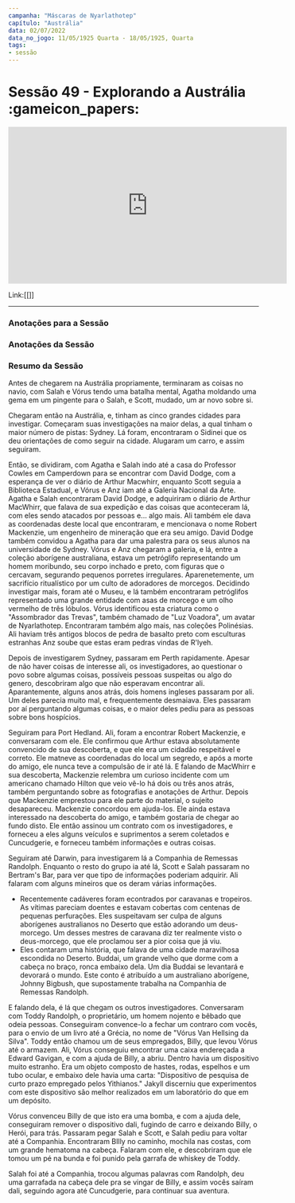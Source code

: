 ```yaml
---
campanha: "Máscaras de Nyarlathotep"
capítulo: "Austrália"
data: 02/07/2022
data_no_jogo: 11/05/1925 Quarta - 18/05/1925, Quarta
tags: 
- sessão
---
```

# Sessão 49  - Explorando a Austrália :gameicon_papers:

<div align="center"><iframe width="560" height="315" src="https://www.youtube.com/embed/yk94CX6zhvg" title="YouTube video player" frameborder="0" allow="accelerometer; autoplay; clipboard-write; encrypted-media; gyroscope; picture-in-picture" allowfullscreen></iframe></div>

Link:[[]]

---
### Anotações para a Sessão
### Anotações da Sessão
### Resumo da Sessão
Antes de chegarem na Austrália propriamente, terminaram as coisas no navio, com Salah e Vórus tendo uma batalha mental, Agatha moldando uma gema em um pingente para o Salah, e Scott, mudado, um ar novo sobre si.

Chegaram então na Austrália, e, tinham as cinco grandes cidades para investigar. Começaram suas investigações na maior delas, a qual tinham o maior número de pistas: Sydney. Lá foram, encontraram o Sidinei que os deu orientações de como seguir na cidade. Alugaram um carro, e assim seguiram.

Então, se dividiram, com Agatha e Salah indo até a casa do Professor Cowles em Camperdown para se encontrar com David Dodge, com a esperança de ver o diário de Arthur Macwhirr, enquanto Scott seguia a Biblioteca Estadual, e Vórus e Anz iam até a Galeria Nacional da Arte.
Agatha e Salah encontraram David Dodge, e adquiriram o diário de Arthur MacWhirr, que falava de sua expedição e das coisas que aconteceram lá, com eles sendo atacados por pessoas e... algo mais. Ali também ele dava as coordenadas deste local que encontraram, e mencionava o nome Robert Mackenzie, um engenheiro de mineração que era seu amigo. David Dodge também convidou a Agatha para dar uma palestra para os seus alunos na universidade de Sydney.
Vórus e Anz chegaram a galeria, e lá, entre a coleção aborígene australiana, estava um petróglifo representando um homem moribundo, seu corpo inchado e preto, com figuras que o cercavam, segurando pequenos porretes irregulares. Aparenetemente, um sacrifício ritualístico por um culto de adoradores de morcegos.
Decidindo investigar mais, foram até o Museu, e lá também encontraram petróglifos representado uma grande entidade com asas de morcego e um olho vermelho de três lóbulos. Vórus identificou esta criatura como o "Assombrador das Trevas", também chamado de "Luz Voadora", um avatar de Nyarlathotep.
Encontraram também algo mais, nas coleções Polinésias. Ali haviam três antigos blocos de pedra de basalto preto com esculturas estranhas Anz soube que estas eram pedras vindas de R'lyeh.

Depois de investigarem Sydney, passaram em Perth rapidamente. Apesar de não haver coisas de interesse ali, os investigadores, ao questionar o povo sobre algumas coisas, possíveis pessoas suspeitas ou algo do genero, descobriram algo que não esperavam encontrar ali. Aparantemente, alguns anos atrás, dois homens ingleses passaram por ali. Um deles parecia muito mal, e frequentemente desmaiava. Eles passaram por aí perguntando algumas coisas, e o maior deles pediu para as pessoas sobre bons hospícios.

Seguiram para Port Hedland. Ali, foram a encontrar Robert Mackenzie, e conversaram com ele. Ele confirmou que Arthur estava absolutamente convencido de sua descoberta, e que ele era um cidadão respeitável e correto. Ele matneve as coordenadas do local um segredo, e após a morte do amigo, ele nunca teve a compulsão de ir até lá.
E falando de MacWhirr e sua descoberta, Mackenzie relembra um curioso incidente com um americano chamado Hilton que veio vê-lo há dois ou três anos atrás, também perguntando sobre as fotografias e anotações de Arthur. Depois que Mackenzie emprestou para ele parte do material, o sujeito desapareceu.
Mackenzie concordou em ajuda-los. Ele ainda estava interessado na descoberta do amigo, e também gostaria de chegar ao fundo disto. Ele então assinou um contrato com os investigadores, e forneceu a eles alguns veículos e suprimentos a serem coletados e Cuncudgerie, e forneceu também informações e outras coisas.

Seguiram até Darwin, para investigarem lá a Companhia de Remessas Randolph. Enquanto o resto do grupo ia até lá, Scott e Salah passaram no Bertram's Bar, para ver que tipo de informações poderiam adquirir. Ali falaram com alguns mineiros que os deram várias informações.
- Recentemente cadáveres foram econtrados por caravanas e tropeiros. As vítimas pareciam doentes e estavam cobertas com centenas de pequenas perfurações. Eles suspeitavam ser culpa de alguns aborígenes australianos no Deserto que estão adorando um deus-morcego. Um desses mestres de caravana diz ter realmente visto o deus-morcego, que ele proclamou ser a pior coisa que já viu.
- Eles contaram uma história, que falava de uma cidade maravilhosa escondida no Deserto. Buddai, um grande velho que dorme com a cabeça no braço, ronca embaixo dela. Um dia Buddai se levantará e devorará o mundo. Este conto é atribuído a um australiano aborígene, Johnny Bigbush, que supostamente trabalha na Companhia de Remessas Randolph.

E falando dela, é lá que chegam os outros investigadores. Conversaram com Toddy Randolph, o proprietário, um homem nojento e bêbado que odeia pessoas. Conseguiram convence-lo a fechar um contraro com vocês, para o envio de um livro até a Grécia, no nome de "Vórus Van Hellsing da Silva". Toddy então chamou um de seus empregados, Billy, que levou Vórus até o armazem. Ali, Vórus conseguiu encontrar uma caixa endereçada a Edward Gavigan, e com a ajuda de Billy, a abriu. Dentro havia um dispositivo muito estranho. Era um objeto composto de hastes, rodas, espelhos e um tubo ocular, e embaixo dele havia uma carta: "Dispositivo de pesquisa de curto prazo empregado pelos Yithianos."
Jakyll discerniu que experimentos com este dispositivo são melhor realizados em um laboratório do que em um depósito.

Vórus convenceu Billy de que isto era uma bomba, e com a ajuda dele, conseguiram remover o dispositivo dali, fugindo de carro e deixando Billy, o Herói, para trás. Passaram pegar Salah e Scott, e Salah pediu para voltar até a Companhia. Encontraram BIlly no caminho, mochila nas costas, com um grande hematoma na cabeça. Falaram com ele, e descobriram que ele tomou um pé na bunda e foi punido pela garrafa de whiskey de Toddy.

Salah foi até a Companhia, trocou algumas palavras com Randolph, deu uma garrafada na cabeça dele pra se vingar de Billy, e assim vocês saíram dali, seguindo agora até Cuncudgerie, para continuar sua aventura.


